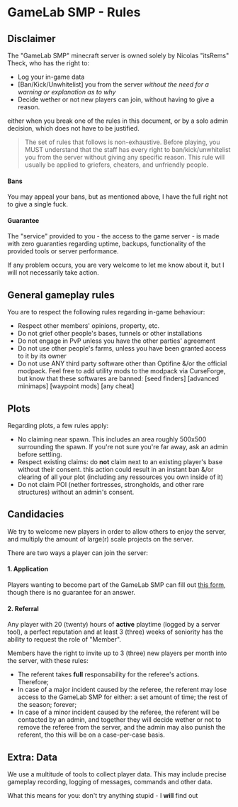 # GameLab SMP - Rules

## Disclaimer
The "GameLab SMP" minecraft server is owned solely by Nicolas "itsRems" Theck, who has the right to:

* Log your in-game data
* [Ban/Kick/Unwhitelist] you from the server *without the need for a warning or explanation as to why*
* Decide wether or not new players can join, without having to give a reason.

either when you break one of the rules in this document, or by a solo admin decision, which does not have to be justified.

> The set of rules that follows is non-exhaustive. Before playing, you MUST understand that the staff has every right to ban/kick/unwhitelist you from the server without giving any specific reason. This rule will usually be applied to griefers, cheaters, and unfriendly people.

#### Bans

You may appeal your bans, but as mentioned above, I have the full right not to give a single fuck.

#### Guarantee

The "service" provided to you - the access to the game server - is made with zero guaranties regarding uptime, backups, functionality of the provided tools or server performance.

If any problem occurs, you are very welcome to let me know about it, but I will not necessarily take action.

## General gameplay rules
You are to respect the following rules regarding in-game behaviour:

* Respect other members' opinions, property, etc.
* Do not grief other people's bases, tunnels or other installations
* Do not engage in PvP unless you have the other parties' agreement
* Do not use other people's farms, unless you have been granted access to it by its owner
* Do not use ANY third party software other than Optifine &/or the official modpack. Feel free to add utility mods to the modpack via CurseForge, but know that these softwares are banned: [seed finders] [advanced minimaps] [waypoint mods] [any cheat]


## Plots

Regarding plots, a few rules apply:

* No claiming near spawn. This includes an area roughly 500x500 surrounding the spawn. If you're not sure you're far away, ask an admin before settling.
* Respect existing claims: do **not** claim next to an existing player's base without their consent. this action could result in an instant ban &/or clearing of all your plot (including any ressources you own inside of it)
* Do not claim POI (nether fortresses, strongholds, and other rare structures) without an admin's consent.

## Candidacies

We try to welcome new players in order to allow others to enjoy the server, and multiply the amount of large(r) scale projects on the server.

There are two ways a player can join the server:

#### 1. Application

Players wanting to become part of the GameLab SMP can fill out [this form](https://forms.gle/A23eemhD9hUtY3U46), though there is no guarantee for an answer.

#### 2. Referral
Any player with 20 (twenty) hours of **active** playtime (logged by a server tool), a perfect reputation and at least 3 (three) weeks of seniority has the ability to request the role of "Member".

Members have the right to invite up to 3 (three) new players per month into the server, with these rules:

* The referent takes **full** responsability for the referee's actions. Therefore;
* In case of a major incident caused by the referee, the referent may lose access to the GameLab SMP for either: a set amount of time; the rest of the season; forever;
* In case of a minor incident caused by the referee, the referent will be contacted by an admin, and together they will decide wether or not to remove the referee from the server, and the admin may also punish the referent, tho this will be on a case-per-case basis.

## Extra: Data
We use a multitude of tools to collect player data. This may include precise gameplay recording, logging of messages, commands and other data.

What this means for you: don't try anything stupid - I **will** find out
